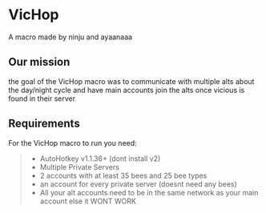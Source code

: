 # VicHop
A macro made by ninju and ayaanaaa

## Our mission
the goal of the VicHop macro was to communicate with multiple alts about the day/night cycle and have main accounts join the alts once vicious is found in their server

## Requirements
For the VicHop macro to run you need:
> - AutoHotkey v1.1.36+ (dont install v2)
> - Multiple Private Servers
> - 2 accounts with at least 35 bees and 25 bee types
> - an account for every private server (doesnt need any bees)
> - All your alt accounts need to be in the same network as your main account else it WONT WORK
